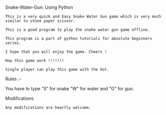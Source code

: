 Snake-Water-Gun: Using Python

    This is a very quick and Easy Snake Water Gun game which is very much similar to stone paper scissor.

    This is a good program to play the snake water gun game offline.

    This program is a part of python tutorials for absolute beginners series.

    I hope that you will enjoy the game. Cheers !

    How this game work !!!!!!!

    Single player can play this game with the bot.

Rules :-

 You have to type "S" for snake "W" for water and "G" for gun.

Modifications

    Any modifications are heartly welcome.
